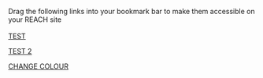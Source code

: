 Drag the following links into your bookmark bar to make them accessible on your REACH site
<br><br>
[TEST](javascript:(function(){alert(0);})();)

[TEST 2](javascript:(function(){document.body.appendChild(document.createElement('script')).src='https://rawcdn.githack.com/nicrobichaud/REACH-bookmarklet-helpers/e493eb39b9bac87711c02fa103c8aecb5254e22b/test.js'})();)

[CHANGE COLOUR](javascript:(function(){document.body.appendChild(document.createElement('script')).src='https://raw.githack.com/nicrobichaud/REACH-bookmarklet-helpers/master/LRChelper.js'})();)
